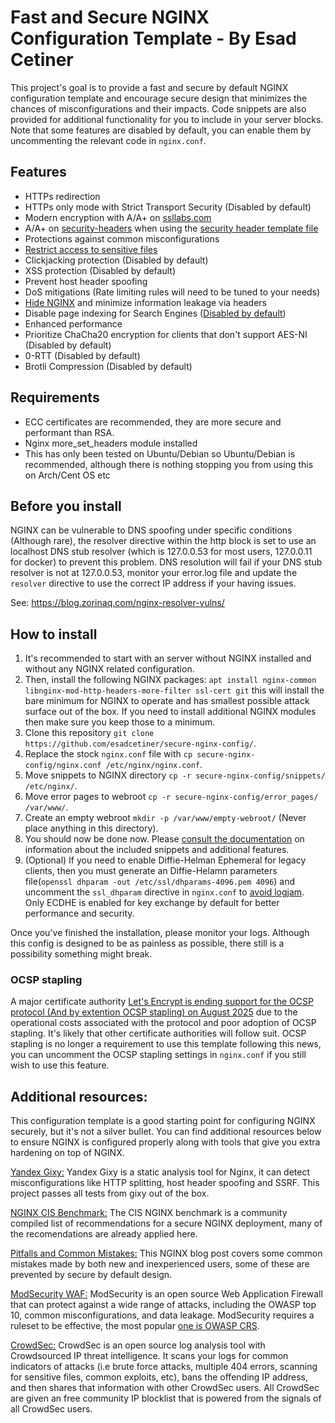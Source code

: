 # Fast and Secure NGINX Configuration Template - By Esad Cetiner
This project's goal is to provide a fast and secure by default NGINX configuration template and encourage secure design that minimizes the chances of misconfigurations and their impacts. Code snippets are also provided for additional functionality for you to include in your server blocks. Note that some features are disabled by default, you can enable them by uncommenting the relevant code in `nginx.conf`.

## Features
- HTTPs redirection
- HTTPs only mode with Strict Transport Security (Disabled by default)
- Modern encryption with A/A+ on [ssllabs.com](https://www.ssllabs.com/)
- A/A+ on [security-headers](https://securityheaders.com/) when using the [security header template file](https://github.com/EsadCetiner/Secure-Nginx-Config/blob/main/snippets/security-headers.template)
- Protections against common misconfigurations
- [Restrict access to sensitive files](https://github.com/EsadCetiner/Secure-Nginx-Config/blob/main/snippets/protect-sensitive-files.conf)
- Clickjacking protection (Disabled by default)
- XSS protection (Disabled by default)
- Prevent host header spoofing
- DoS mitigations (Rate limiting rules will need to be tuned to your needs)
- [Hide NGINX](https://github.com/EsadCetiner/Secure-Nginx-Config/blob/main/snippets/hide-nginx.conf) and minimize information leakage via headers
- Disable page indexing for Search Engines ([Disabled by default](https://github.com/EsadCetiner/Secure-Nginx-Config/blob/main/snippets/no-robots.conf))
- Enhanced performance
- Prioritize ChaCha20 encryption for clients that don't support AES-NI (Disabled by default)
- 0-RTT (Disabled by default)
- Brotli Compression (Disabled by default)

## Requirements
- ECC certificates are recommended, they are more secure and performant than RSA.
- Nginx more_set_headers module installed
- This has only been tested on Ubuntu/Debian so Ubuntu/Debian is recommended, although there is nothing stopping you from using this on Arch/Cent OS etc

## Before you install

NGINX can be vulnerable to DNS spoofing under specific conditions (Although rare), the resolver directive within the http block is set to use an localhost DNS stub resolver (which is 127.0.0.53 for most users, 127.0.0.11 for docker) to prevent this problem. DNS resolution will fail if your DNS stub resolver is not at 127.0.0.53, monitor your error.log file and update the `resolver` directive to use the correct IP address if your having issues.

See: https://blog.zorinaq.com/nginx-resolver-vulns/

## How to install

1. It's recommended to start with an server without NGINX installed and without any NGINX related configuration.
2. Then, install the following NGINX packages: `apt install nginx-common libnginx-mod-http-headers-more-filter ssl-cert git` this will install the bare minimum for NGINX to operate and has smallest possible attack surface out of the box. If you need to install additional NGINX modules then make sure you keep those to a minimum.
3. Clone this repository `git clone https://github.com/esadcetiner/secure-nginx-config/`.
4. Replace the stock `nginx.conf` file with `cp secure-nginx-config/nginx.conf /etc/nginx/nginx.conf`.
5. Move snippets to NGINX directory `cp -r secure-nginx-config/snippets/ /etc/nginx/`.
6. Move error pages to webroot `cp -r secure-nginx-config/error_pages/ /var/www/`.
7. Create an empty webroot `mkdir -p /var/www/empty-webroot/` (Never place anything in this directory).
8. You should now be done now. Please [consult the documentation](https://github.com/EsadCetiner/Secure-Nginx-Config/blob/main/docs.md) on information about the included snippets and additional features.
9. (Optional) If you need to enable Diffie-Helman Ephemeral for legacy clients, then you must generate an Diffie-Helamn parameters file(`openssl dhparam -out /etc/ssl/dhparams-4096.pem 4096`) and uncomment the `ssl_dhparam` directive in `nginx.conf` to [avoid logjam](https://weakdh.org/sysadmin.html). Only ECDHE is enabled for key exchange by default for better performance and security.

Once you've finished the installation, please monitor your logs. Although this config is designed to be as painless as possible, there still is a possibility something might break.

### OCSP stapling

A major certificate authority [Let's Encrypt is ending support for the OCSP protocol (And by extention OCSP stapling) on August 2025](https://letsencrypt.org/2024/12/05/ending-ocsp/) due to the operational costs associated with the protocol and poor adoption of OCSP stapling. It's likely that other certificate authorities will follow suit. OCSP stapling is no longer a requirement to use this template following this news, you can uncomment the OCSP stapling settings in `nginx.conf` if you still wish to use this feature.

## Additional resources:

This configuration template is a good starting point for configuring NGINX securely, but it's not a silver bullet. You can find additional resources below to ensure NGINX is configured properly along with tools that give you extra hardening on top of NGINX.

[Yandex Gixy:](https://github.com/yandex/gixy) Yandex Gixy is a static analysis tool for Nginx, it can detect misconfigurations like HTTP splitting, host header spoofing and SSRF. This project passes all tests from gixy out of the box.

[NGINX CIS Benchmark:](https://www.cisecurity.org/benchmark/nginx) The CIS NGINX benchmark is a community compiled list of recommendations for a secure NGINX deployment, many of the recomendations are already applied here.

[Pitfalls and Common Mistakes:](https://web.archive.org/web/20220505132803/https://www.nginx.com/resources/wiki/start/topics/tutorials/config_pitfalls/) This NGINX blog post covers some common mistakes made by both new and inexperienced users, some of these are prevented by secure by default design.

[ModSecurity WAF:](https://modsecurity.org) ModSecurity is an open source Web Application Firewall that can protect against a wide range of attacks, including the OWASP top 10, common misconfigurations, and data leakage. ModSecurity requires a ruleset to be effective, the most popular [one is OWASP CRS](https://coreruleset.org/).

[CrowdSec:](https://www.crowdsec.net/) CrowdSec is an open source log analysis tool with Crowdsourced IP threat intelligence. It scans your logs for common indicators of attacks (i.e brute force attacks, multiple 404 errors, scanning for sensitive files, common exploits, etc), bans the offending IP address, and then shares that information with other CrowdSec users. All CrowdSec are given an free community IP blocklist that is powered from the signals of all CrowdSec users.

